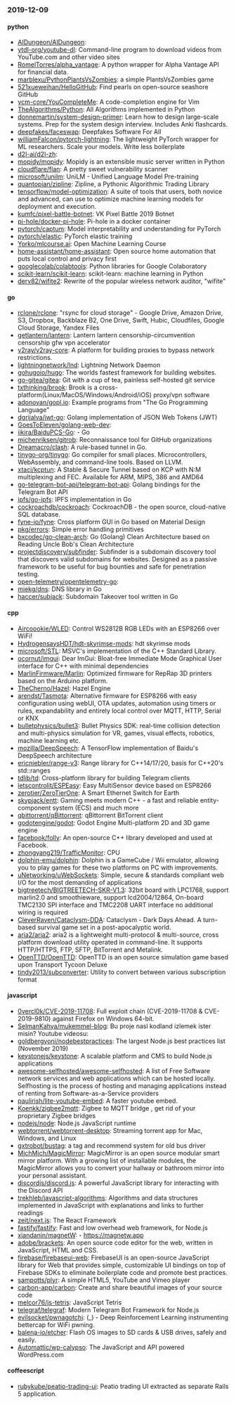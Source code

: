 ### 2019-12-09

#### python
* [AIDungeon/AIDungeon](https://github.com/AIDungeon/AIDungeon): 
* [ytdl-org/youtube-dl](https://github.com/ytdl-org/youtube-dl): Command-line program to download videos from YouTube.com and other video sites
* [RomelTorres/alpha_vantage](https://github.com/RomelTorres/alpha_vantage): A python wrapper for Alpha Vantage API for financial data.
* [marblexu/PythonPlantsVsZombies](https://github.com/marblexu/PythonPlantsVsZombies): a simple PlantsVsZombies game
* [521xueweihan/HelloGitHub](https://github.com/521xueweihan/HelloGitHub): Find pearls on open-source seashore  GitHub 
* [ycm-core/YouCompleteMe](https://github.com/ycm-core/YouCompleteMe): A code-completion engine for Vim
* [TheAlgorithms/Python](https://github.com/TheAlgorithms/Python): All Algorithms implemented in Python
* [donnemartin/system-design-primer](https://github.com/donnemartin/system-design-primer): Learn how to design large-scale systems. Prep for the system design interview. Includes Anki flashcards.
* [deepfakes/faceswap](https://github.com/deepfakes/faceswap): Deepfakes Software For All
* [williamFalcon/pytorch-lightning](https://github.com/williamFalcon/pytorch-lightning): The lightweight PyTorch wrapper for ML researchers. Scale your models. Write less boilerplate
* [d2l-ai/d2l-zh](https://github.com/d2l-ai/d2l-zh): 
* [mopidy/mopidy](https://github.com/mopidy/mopidy): Mopidy is an extensible music server written in Python
* [cloudflare/flan](https://github.com/cloudflare/flan): A pretty sweet vulnerability scanner
* [microsoft/unilm](https://github.com/microsoft/unilm): UniLM - Unified Language Model Pre-training
* [quantopian/zipline](https://github.com/quantopian/zipline): Zipline, a Pythonic Algorithmic Trading Library
* [tensorflow/model-optimization](https://github.com/tensorflow/model-optimization): A suite of tools that users, both novice and advanced, can use to optimize machine learning models for deployment and execution.
* [kumfc/pixel-battle-botnet](https://github.com/kumfc/pixel-battle-botnet): VK Pixel Battle 2019 Botnet
* [pi-hole/docker-pi-hole](https://github.com/pi-hole/docker-pi-hole): Pi-hole in a docker container
* [pytorch/captum](https://github.com/pytorch/captum): Model interpretability and understanding for PyTorch
* [pytorch/elastic](https://github.com/pytorch/elastic): PyTorch elastic training
* [Yorko/mlcourse.ai](https://github.com/Yorko/mlcourse.ai): Open Machine Learning Course
* [home-assistant/home-assistant](https://github.com/home-assistant/home-assistant):  Open source home automation that puts local control and privacy first
* [googlecolab/colabtools](https://github.com/googlecolab/colabtools): Python libraries for Google Colaboratory
* [scikit-learn/scikit-learn](https://github.com/scikit-learn/scikit-learn): scikit-learn: machine learning in Python
* [derv82/wifite2](https://github.com/derv82/wifite2): Rewrite of the popular wireless network auditor, "wifite"

#### go
* [rclone/rclone](https://github.com/rclone/rclone): "rsync for cloud storage" - Google Drive, Amazon Drive, S3, Dropbox, Backblaze B2, One Drive, Swift, Hubic, Cloudfiles, Google Cloud Storage, Yandex Files
* [getlantern/lantern](https://github.com/getlantern/lantern): Lantern        lantern censorship-circumvention censorship gfw vpn accelerator
* [v2ray/v2ray-core](https://github.com/v2ray/v2ray-core): A platform for building proxies to bypass network restrictions.
* [lightningnetwork/lnd](https://github.com/lightningnetwork/lnd): Lightning Network Daemon 
* [gohugoio/hugo](https://github.com/gohugoio/hugo): The worlds fastest framework for building websites.
* [go-gitea/gitea](https://github.com/go-gitea/gitea): Git with a cup of tea, painless self-hosted git service
* [txthinking/brook](https://github.com/txthinking/brook): Brook is a cross-platform(Linux/MacOS/Windows/Android/iOS) proxy/vpn software
* [adonovan/gopl.io](https://github.com/adonovan/gopl.io): Example programs from "The Go Programming Language"
* [dgrijalva/jwt-go](https://github.com/dgrijalva/jwt-go): Golang implementation of JSON Web Tokens (JWT)
* [GoesToEleven/golang-web-dev](https://github.com/GoesToEleven/golang-web-dev): 
* [iikira/BaiduPCS-Go](https://github.com/iikira/BaiduPCS-Go):  - Go
* [michenriksen/gitrob](https://github.com/michenriksen/gitrob): Reconnaissance tool for GitHub organizations
* [Dreamacro/clash](https://github.com/Dreamacro/clash): A rule-based tunnel in Go.
* [tinygo-org/tinygo](https://github.com/tinygo-org/tinygo): Go compiler for small places. Microcontrollers, WebAssembly, and command-line tools. Based on LLVM.
* [xtaci/kcptun](https://github.com/xtaci/kcptun): A Stable & Secure Tunnel based on KCP with N:M multiplexing and FEC. Available for ARM, MIPS, 386 and AMD64
* [go-telegram-bot-api/telegram-bot-api](https://github.com/go-telegram-bot-api/telegram-bot-api): Golang bindings for the Telegram Bot API
* [ipfs/go-ipfs](https://github.com/ipfs/go-ipfs): IPFS implementation in Go
* [cockroachdb/cockroach](https://github.com/cockroachdb/cockroach): CockroachDB - the open source, cloud-native SQL database.
* [fyne-io/fyne](https://github.com/fyne-io/fyne): Cross platform GUI in Go based on Material Design
* [pkg/errors](https://github.com/pkg/errors): Simple error handling primitives
* [bxcodec/go-clean-arch](https://github.com/bxcodec/go-clean-arch): Go (Golang) Clean Architecture based on Reading Uncle Bob's Clean Architecture
* [projectdiscovery/subfinder](https://github.com/projectdiscovery/subfinder): Subfinder is a subdomain discovery tool that discovers valid subdomains for websites. Designed as a passive framework to be useful for bug bounties and safe for penetration testing.
* [open-telemetry/opentelemetry-go](https://github.com/open-telemetry/opentelemetry-go): 
* [miekg/dns](https://github.com/miekg/dns): DNS library in Go
* [haccer/subjack](https://github.com/haccer/subjack): Subdomain Takeover tool written in Go

#### cpp
* [Aircoookie/WLED](https://github.com/Aircoookie/WLED): Control WS2812B RGB LEDs with an ESP8266 over WiFi!
* [HydrogensaysHDT/hdt-skyrimse-mods](https://github.com/HydrogensaysHDT/hdt-skyrimse-mods): hdt skyrimse mods
* [microsoft/STL](https://github.com/microsoft/STL): MSVC's implementation of the C++ Standard Library.
* [ocornut/imgui](https://github.com/ocornut/imgui): Dear ImGui: Bloat-free Immediate Mode Graphical User interface for C++ with minimal dependencies
* [MarlinFirmware/Marlin](https://github.com/MarlinFirmware/Marlin): Optimized firmware for RepRap 3D printers based on the Arduino platform.
* [TheCherno/Hazel](https://github.com/TheCherno/Hazel): Hazel Engine
* [arendst/Tasmota](https://github.com/arendst/Tasmota): Alternative firmware for ESP8266 with easy configuration using webUI, OTA updates, automation using timers or rules, expandability and entirely local control over MQTT, HTTP, Serial or KNX
* [bulletphysics/bullet3](https://github.com/bulletphysics/bullet3): Bullet Physics SDK: real-time collision detection and multi-physics simulation for VR, games, visual effects, robotics, machine learning etc.
* [mozilla/DeepSpeech](https://github.com/mozilla/DeepSpeech): A TensorFlow implementation of Baidu's DeepSpeech architecture
* [ericniebler/range-v3](https://github.com/ericniebler/range-v3): Range library for C++14/17/20, basis for C++20's std::ranges
* [tdlib/td](https://github.com/tdlib/td): Cross-platform library for building Telegram clients
* [letscontrolit/ESPEasy](https://github.com/letscontrolit/ESPEasy): Easy MultiSensor device based on ESP8266
* [zerotier/ZeroTierOne](https://github.com/zerotier/ZeroTierOne): A Smart Ethernet Switch for Earth
* [skypjack/entt](https://github.com/skypjack/entt): Gaming meets modern C++ - a fast and reliable entity-component system (ECS) and much more
* [qbittorrent/qBittorrent](https://github.com/qbittorrent/qBittorrent): qBittorrent BitTorrent client
* [godotengine/godot](https://github.com/godotengine/godot): Godot Engine  Multi-platform 2D and 3D game engine
* [facebook/folly](https://github.com/facebook/folly): An open-source C++ library developed and used at Facebook.
* [zhongyang219/TrafficMonitor](https://github.com/zhongyang219/TrafficMonitor): CPU
* [dolphin-emu/dolphin](https://github.com/dolphin-emu/dolphin): Dolphin is a GameCube / Wii emulator, allowing you to play games for these two platforms on PC with improvements.
* [uNetworking/uWebSockets](https://github.com/uNetworking/uWebSockets): Simple, secure & standards compliant web I/O for the most demanding of applications
* [bigtreetech/BIGTREETECH-SKR-V1.3](https://github.com/bigtreetech/BIGTREETECH-SKR-V1.3): 32bit board with LPC1768, support marlin2.0 and smoothieware, support lcd2004/12864, On-board TMC2130 SPI interface and TMC2208 UART interface no additional wiring is required
* [CleverRaven/Cataclysm-DDA](https://github.com/CleverRaven/Cataclysm-DDA): Cataclysm - Dark Days Ahead. A turn-based survival game set in a post-apocalyptic world.
* [aria2/aria2](https://github.com/aria2/aria2): aria2 is a lightweight multi-protocol & multi-source, cross platform download utility operated in command-line. It supports HTTP/HTTPS, FTP, SFTP, BitTorrent and Metalink.
* [OpenTTD/OpenTTD](https://github.com/OpenTTD/OpenTTD): OpenTTD is an open source simulation game based upon Transport Tycoon Deluxe
* [tindy2013/subconverter](https://github.com/tindy2013/subconverter): Utility to convert between various subscription format

#### javascript
* [0vercl0k/CVE-2019-11708](https://github.com/0vercl0k/CVE-2019-11708): Full exploit chain (CVE-2019-11708 & CVE-2019-9810) against Firefox on Windows 64-bit.
* [SelmanKahya/mukemmel-blog](https://github.com/SelmanKahya/mukemmel-blog): Bu proje nasl kodland izlemek ister misin? Youtube videosu:
* [goldbergyoni/nodebestpractices](https://github.com/goldbergyoni/nodebestpractices):  The largest Node.js best practices list (November 2019)
* [keystonejs/keystone](https://github.com/keystonejs/keystone): A scalable platform and CMS to build Node.js applications
* [awesome-selfhosted/awesome-selfhosted](https://github.com/awesome-selfhosted/awesome-selfhosted): A list of Free Software network services and web applications which can be hosted locally. Selfhosting is the process of hosting and managing applications instead of renting from Software-as-a-Service providers
* [paulirish/lite-youtube-embed](https://github.com/paulirish/lite-youtube-embed): A faster youtube embed.
* [Koenkk/zigbee2mqtt](https://github.com/Koenkk/zigbee2mqtt): Zigbee  to MQTT bridge , get rid of your proprietary Zigbee bridges 
* [nodejs/node](https://github.com/nodejs/node): Node.js JavaScript runtime 
* [webtorrent/webtorrent-desktop](https://github.com/webtorrent/webtorrent-desktop):  Streaming torrent app for Mac, Windows, and Linux
* [gxtrobot/bustag](https://github.com/gxtrobot/bustag): a tag and recommend system for old bus driver 
* [MichMich/MagicMirror](https://github.com/MichMich/MagicMirror): MagicMirror is an open source modular smart mirror platform. With a growing list of installable modules, the MagicMirror allows you to convert your hallway or bathroom mirror into your personal assistant.
* [discordjs/discord.js](https://github.com/discordjs/discord.js): A powerful JavaScript library for interacting with the Discord API
* [trekhleb/javascript-algorithms](https://github.com/trekhleb/javascript-algorithms):  Algorithms and data structures implemented in JavaScript with explanations and links to further readings
* [zeit/next.js](https://github.com/zeit/next.js): The React Framework
* [fastify/fastify](https://github.com/fastify/fastify): Fast and low overhead web framework, for Node.js
* [xiandanin/magnetW](https://github.com/xiandanin/magnetW):  - https://magnetw.app
* [adobe/brackets](https://github.com/adobe/brackets): An open source code editor for the web, written in JavaScript, HTML and CSS.
* [firebase/firebaseui-web](https://github.com/firebase/firebaseui-web): FirebaseUI is an open-source JavaScript library for Web that provides simple, customizable UI bindings on top of Firebase SDKs to eliminate boilerplate code and promote best practices.
* [sampotts/plyr](https://github.com/sampotts/plyr): A simple HTML5, YouTube and Vimeo player
* [carbon-app/carbon](https://github.com/carbon-app/carbon):  Create and share beautiful images of your source code
* [melcor76/js-tetris](https://github.com/melcor76/js-tetris): JavaScript Tetris
* [telegraf/telegraf](https://github.com/telegraf/telegraf): Modern Telegram Bot Framework for Node.js
* [evilsocket/pwnagotchi](https://github.com/evilsocket/pwnagotchi): (_) - Deep Reinforcement Learning instrumenting bettercap for WiFi pwning.
* [balena-io/etcher](https://github.com/balena-io/etcher): Flash OS images to SD cards & USB drives, safely and easily.
* [Automattic/wp-calypso](https://github.com/Automattic/wp-calypso): The JavaScript and API powered WordPress.com

#### coffeescript
* [rubykube/peatio-trading-ui](https://github.com/rubykube/peatio-trading-ui): Peatio trading UI extracted as separate Rails 5 application.
